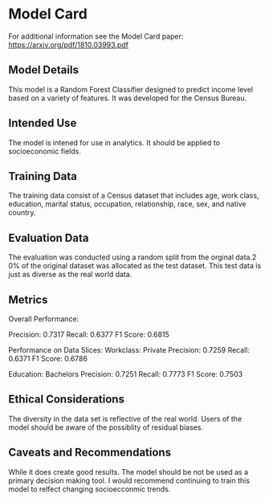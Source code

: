 # Model Card

For additional information see the Model Card paper: https://arxiv.org/pdf/1810.03993.pdf

## Model Details
This model is a Random Forest Classifier designed to predict income level based on a variety of features. It was developed for the  Census Bureau.

## Intended Use
The model is intened for use in analytics. It should be applied to socioeconomic fields.
## Training Data
The training data consist of a Census dataset that includes age, work class, education, marital status, occupation, relationship, race, sex, and native country.
## Evaluation Data
The evaluation was conducted using a random split from the orginal data.2 0% of the original dataset was allocated as the test dataset. This test data is just as diverse as the real world data. 
## Metrics
Overall Performance:

Precision: 0.7317
Recall: 0.6377
F1 Score: 0.6815

Performance on Data Slices:
Workclass: Private
Precision: 0.7259
Recall: 0.6371
F1 Score: 0.6786

Education: Bachelors
Precision: 0.7251
Recall: 0.7773
F1 Score: 0.7503



## Ethical Considerations
The diversity in the data set is reflective of the real world. Users of the model should be aware of the possiblity of residual biases. 


## Caveats and Recommendations

While it does create good results. The model should be not be used as a primary decision making tool. I would recommend continuing to train this model to relfect changing socioecconmic trends. 
